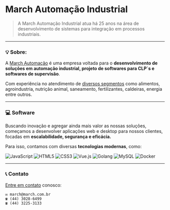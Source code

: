 # March Automação Industrial

> A March Automação Industrial atua há 25 anos na área de desenvolvimento de sistemas para integração em processos industriais.

---

### 💡 Sobre:

A [March Automação](https://march.com.br/) é uma empresa voltada para o **desenvolvimento de soluções em automação industrial, projeto de softwares para CLP´s e softwares de supervisão**. 


Com experiência no atendimento de [diversos segmentos](https://march.com.br/galeria) como alimentos, agroindustria, nutrição animal, saneamento, fertilizantes, caldeiras, energia entre outros.

---
### 💻 Software

Buscando inovação e agregar ainda mais valor as nossas soluções, começamos a desenvolver aplicações web e desktop para nossos clientes, focadas em **escalabilidade, segurança e eficácia.**

Para isso, contamos com diversas **tecnologias modernas**, como: 

![JavaScript](https://img.shields.io/badge/javascript-%23323330.svg?style=for-the-badge&logo=javascript&logoColor=%23F7DF1E)
![HTML5](https://img.shields.io/badge/html5-%23E34F26.svg?style=for-the-badge&logo=html5&logoColor=white)
![CSS3](https://img.shields.io/badge/css3-%231572B6.svg?style=for-the-badge&logo=css3&logoColor=white)
![Vue.js](https://img.shields.io/badge/vuejs-%2335495e.svg?style=for-the-badge&logo=vuedotjs&logoColor=%234FC08D)
![Golang](https://img.shields.io/badge/Golang-00ADD8?style=for-the-badge&logo=go)
![MySQL](https://img.shields.io/badge/MySQL-00000F?style=for-the-badge&logo=mysql&logoColor=white)
![Docker](https://img.shields.io/badge/docker-%230db7ed.svg?style=for-the-badge&logo=docker&logoColor=white)


---
### 📞 Contato

[Entre em contato](https://march.com.br/contato) conosco:
    
    ✉ march@march.com.br
    ☎ (44) 3028-6499 
    ☎ (44) 3225-3133

